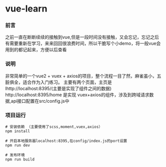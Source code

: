# vue-learn
### 前言
之前一直在断断续续的接触到vue,但是一段时间没有接触，又会忘记，忘记之后有需要重新在学习，来来回回很浪费时间，所以干脆写个小demo，将一般vue会用到的都记起来，方便以后查看
### 说明
非常简单的一个vue2 + vuex + axios的项目，整个流程一目了然，麻雀虽小，五脏俱全，适合作为入门练习。
主要有两个页面，主页是 lhttp://localhost:8395/(主要是实现了组件之间的数据)
http://localhost:8395/home 是实现 vuex+axios的组件，涉及到跨域请求数据,api接口配置在src/config.js中

### 项目运行
```
# 安装依赖 （主要使用了scss,moment,vuex,axios）
npm install

# 开启本地服务器localhost:8395,在config/index.js的port设置
npm run dev

# 发布环境
npm run build
```
